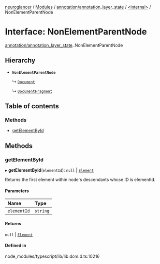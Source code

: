 [neuroglancer](../README.md) / [Modules](../modules.md) / [annotation/annotation\_layer\_state](../modules/annotation_annotation_layer_state.md) / [<internal\>](../modules/annotation_annotation_layer_state._internal_.md) / NonElementParentNode

# Interface: NonElementParentNode

[annotation/annotation_layer_state](../modules/annotation_annotation_layer_state.md).[<internal>](../modules/annotation_annotation_layer_state._internal_.md).NonElementParentNode

## Hierarchy

- **`NonElementParentNode`**

  ↳ [`Document`](annotation_annotation_layer_state._internal_.Document.md)

  ↳ [`DocumentFragment`](annotation_annotation_layer_state._internal_.DocumentFragment.md)

## Table of contents

### Methods

- [getElementById](annotation_annotation_layer_state._internal_.NonElementParentNode.md#getelementbyid)

## Methods

### getElementById

▸ **getElementById**(`elementId`): ``null`` \| [`Element`](../modules/annotation_annotation_layer_state._internal_.md#element)

Returns the first element within node's descendants whose ID is elementId.

#### Parameters

| Name | Type |
| :------ | :------ |
| `elementId` | `string` |

#### Returns

``null`` \| [`Element`](../modules/annotation_annotation_layer_state._internal_.md#element)

#### Defined in

node_modules/typescript/lib/lib.dom.d.ts:10216
